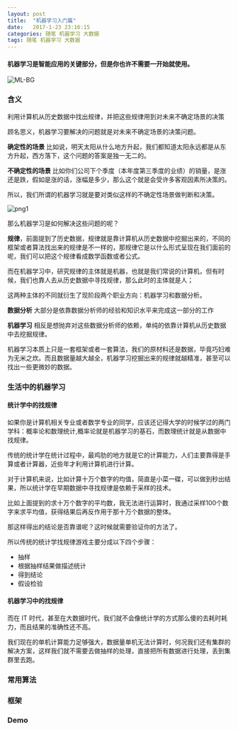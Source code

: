 ```yaml
---
layout: post
title:  "机器学习入门篇"
date:   2017-1-23 23:16:15
categories: 随笔 机器学习 大数据
tags: 随笔 机器学习 大数据
---
```

#### 机器学习是智能应用的关键部分，但是你也许不需要一开始就使用。

![ML-BG](http://i.imgur.com/HOtDH40.jpg)

### 含义

利用计算机从历史数据中找出规律，并把这些规律用到对未来不确定场景的决策

顾名思义，机器学习要解决的问题就是对未来不确定场景的决策问题。


**确定性的场景** 比如说，明天太阳从什么地方升起，我们都知道太阳永远都是从东方升起，西方落下，这个问题的答案是独一无二的。

**不确定性的场景** 比如你们公司下个季度（本年度第三季度的业绩）的销量，是涨还是跌，假如是涨的话，涨幅是多少，那么这个就是会受许多客观因素所决策的。

所以，我们所谓的机器学习就是要对类似这样的不确定性场景做判断和决策。

![png1](http://i.imgur.com/Gqb8Wog.jpg)

那么机器学习是如何解决这些问题的呢？

**规律**，前面提到了历史数据，规律就是靠计算机从历史数据中挖掘出来的，不同的框架或者算法找出来的规律是不一样的，那规律它是以什么形式呈现在我们面前的呢，我们可以把这个规律看成数学函数或者公式。

而在机器学习中，研究规律的主体就是机器，也就是我们常说的计算机，但有时候，我们也靠人去从历史数据中寻找规律，那么此时的主体就是人；

这两种主体的不同就衍生了现阶段两个职业方向：机器学习和数据分析。

**数据分析** 大部分是依靠数据分析师的经验和知识水平来完成这一部分的工作

**机器学习** 相反是想抛弃对这些数据分析师的依赖，单纯的依靠计算机从历史数据中去挖掘规律。

机器学习本质上只是一套框架或者一套算法，我们的原材料还是数据，毕竟巧妇难为无米之炊。而且数据量越大越全，机器学习挖掘出来的规律就越精准，甚至可以找出一些更微妙的数据。

### 生活中的机器学习

#### 统计学中的找规律

如果你是计算机相关专业或者数学专业的同学，应该还记得大学的时候学过的两门学科：概率论和数理统计,概率论就是机器学习的基石，而数理统计就是从数据中找规律。

传统的统计学在统计过程中，最鸡肋的地方就是它的计算能力，人们主要靠得是手算或者计算器，近些年才利用计算机进行计算。

对于计算机来说，比如计算十万个数字的均值，简直是小菜一碟，可以做到秒出结果，所以统计学在早期数据中寻找规律是依赖于采样的技术。

比如上面提到的求十万个数字的平均数，我无法进行运算时，我通过采样100个数字来求平均值，获得结果后再反作用于那十万个数据的整体。

那这样得出的结论是否靠谱呢？这时候就需要验证你的方法了。

所以传统的统计学找规律游戏主要分成以下四个步骤：

- 抽样
- 根据抽样结果做描述统计
- 得到结论
- 假设检验

#### 机器学习中的找规律

而在 IT 时代，甚至在大数据时代，我们就不会像统计学的方式那么傻的去耗时耗力，而且结果的准确性还不高。

我们现在的单机计算能力足够强大，数据量单机无法计算时，何况我们还有集群的解决方案，这样我们就不需要去做抽样的处理，直接把所有数据进行处理，丢到集群里去跑。

### 常用算法

### 框架

### Demo